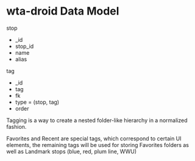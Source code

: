 wta-droid Data Model
====================

stop

  * _id
  * stop_id
  * name
  * alias

tag

  * _id
  * tag
  * fk
  * type = (stop, tag)
  * order

Tagging is a way to create a nested folder-like hierarchy in a normalized fashion.

Favorites and Recent are special tags, which correspond to certain UI elements, the
remaining tags will be used for storing Favorites folders as well as Landmark stops
(blue, red, plum line, WWU)
